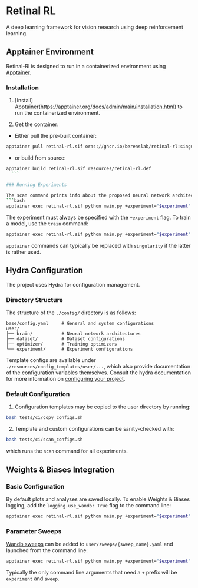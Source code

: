 # Retinal RL

A deep learning framework for vision research using deep reinforcement learning.

## Apptainer Environment

Retinal-Rl is designed to run in a containerized environment using [Apptainer](https://apptainer.org/docs/user/latest/).

### Installation

1. [Install] Apptainer(https://apptainer.org/docs/admin/main/installation.html) to run the containerized environment.

2. Get the container:

  - Either pull the pre-built container:
  ```bash
  apptainer pull retinal-rl.sif oras://ghcr.io/berenslab/retinal-rl:singularity-image
  ```
  - or build from source:
  ```bash
  apptainer build retinal-rl.sif resources/retinal-rl.def
    ```

### Running Experiments

The scan command prints info about the proposed neural network architecture:
```bash
apptainer exec retinal-rl.sif python main.py +experiment="$experiment" command=scan
```
The experiment must always be specified with the `+experiment` flag. To train a
model, use the `train` command:
```bash
apptainer exec retinal-rl.sif python main.py +experiment="$experiment" command=train
```

`apptainer` commands can typically be replaced with `singularity` if the latter is rather used.

## Hydra Configuration

The project uses Hydra for configuration management.

### Directory Structure

The structure of the `./config/` directory is as follows:

```
base/config.yaml     # General and system configurations
user/
├── brain/           # Neural network architectures
├── dataset/         # Dataset configurations
├── optimizer/       # Training optimizers
└── experiment/      # Experiment configurations
```

Template configs are available under `./resources/config_templates/user/...`, which also provide documentation of the configuration variables themselves. Consult the hydra documentation for more information on [configuring your project](https://hydra.cc/docs/intro/).

### Default Configuration

1. Configuration templates may be copied to the user directory by running:
```bash
bash tests/ci/copy_configs.sh
```

2. Template and custom configurations can be sanity-checked with:
```bash
bash tests/ci/scan_configs.sh
```
which runs the `scan` command for all experiments.

## Weights & Biases Integration

### Basic Configuration

By default plots and analyses are saved locally. To enable Weights & Biases logging, add the `logging.use_wandb: True` flag to the command line:
```bash
apptainer exec retinal-rl.sif python main.py +experiment="$experiment" logging.use_wandb=True command=train
```

### Parameter Sweeps

[Wandb sweeps](https://docs.wandb.ai/guides/sweeps) can be added to
`user/sweeps/{sweep_name}.yaml` and launched from the command line:
```bash
apptainer exec retinal-rl.sif python main.py +experiment="$experiment" +sweep="$sweep" command=sweep
```

Typically the only command line arguments that need a `+` prefix will be `experiment` and `sweep`.
